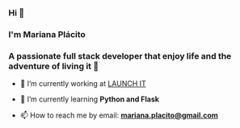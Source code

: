 ### <div align="center">
###    Hi 👋<br>
###    I'm Mariana Plácito
### </div>

### A passionate full stack developer that enjoy life and the adventure of living it 🙂

- 🔭 I’m currently working at [LAUNCH IT](https://www.linkedin.com/company/launch-it-services/)







- 🌱 I’m currently learning **Python and Flask**







- 📫 How to reach me by email: **mariana.placito@gmail.com**

<!--
**Placito/Placito** is a ✨ _special_ ✨ repository because its `README.md` (this file) appears on your GitHub profile.

Here are some ideas to get you started:

- 🔭 I’m currently working on [Bycicle_shop](https://github.com/4GeeksAcademy/Bycicle_shop)
- 🌱 I’m currently learning **Full-Stack Software Developer at 4Geeks**
- 👯 I’m looking to collaborate on ...
- 🤔 I’m looking for help with ...
- 💬 Ask me about ...
- 📫 How to reach me: **mariana.placito@gmail.com**
- 😄 Pronouns: ...
- ⚡ Fun fact: ...
-->
